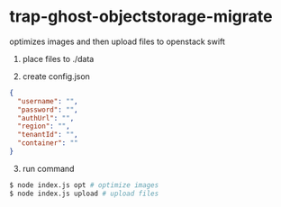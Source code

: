 # trap-ghost-objectstorage-migrate

optimizes images and then upload files to openstack swift

1. place files to ./data

2. create config.json

```json
{
  "username": "",
  "password": "",
  "authUrl": "",
  "region": "",
  "tenantId": "",
  "container": ""
}
```

3. run command

```sh
$ node index.js opt # optimize images
$ node index.js upload # upload files
```
